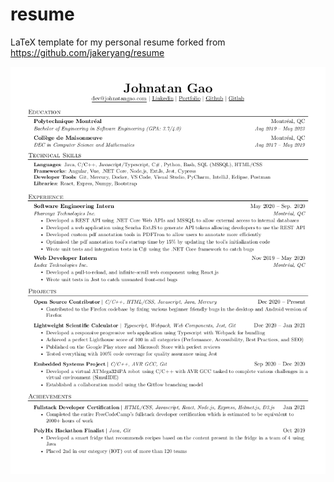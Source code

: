 # resume
LaTeX template for my personal resume forked from https://github.com/jakeryang/resume

![Resume Preview](preview/resume.png)
